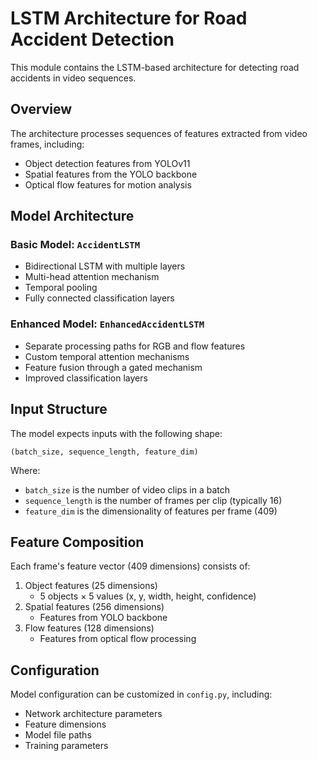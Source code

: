 # LSTM Architecture for Road Accident Detection

This module contains the LSTM-based architecture for detecting road accidents in video sequences.

## Overview

The architecture processes sequences of features extracted from video frames, including:
- Object detection features from YOLOv11
- Spatial features from the YOLO backbone
- Optical flow features for motion analysis

## Model Architecture

### Basic Model: `AccidentLSTM`
- Bidirectional LSTM with multiple layers
- Multi-head attention mechanism
- Temporal pooling
- Fully connected classification layers

### Enhanced Model: `EnhancedAccidentLSTM`
- Separate processing paths for RGB and flow features
- Custom temporal attention mechanisms
- Feature fusion through a gated mechanism
- Improved classification layers

## Input Structure

The model expects inputs with the following shape:
```
(batch_size, sequence_length, feature_dim)
```

Where:
- `batch_size` is the number of video clips in a batch
- `sequence_length` is the number of frames per clip (typically 16)
- `feature_dim` is the dimensionality of features per frame (409)

## Feature Composition

Each frame's feature vector (409 dimensions) consists of:
1. Object features (25 dimensions)
   - 5 objects × 5 values (x, y, width, height, confidence)
2. Spatial features (256 dimensions)
   - Features from YOLO backbone
3. Flow features (128 dimensions)
   - Features from optical flow processing

## Configuration

Model configuration can be customized in `config.py`, including:
- Network architecture parameters
- Feature dimensions
- Model file paths
- Training parameters 